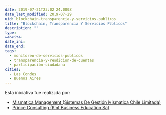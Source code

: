 ```yaml
---
date: 2019-07-21T23:02:24.000Z
date_last_modified: 2019-07-29
uid: blockchain-transparencia-y-servicios-publicos
title: "Blockchain, Transparencia Y Servicios Públicos"
description: ""
type: 
website: 
date_ini: 
date_end: 
tags:
  - monitoreo-de-servicios-publicos
  - transparencia-y-rendicion-de-cuentas
  - participación-ciudadana
cities: 
  - Las Condes
  - Buenos Aires
---
```


Esta iniciativa fue realizada por:

- [Mismatica Management (Sistemas De Gestión Mismatica Chile Limitada)](/organizaciones/mismatica-management-sistemas-de-gestion-mismatica-chile-limitada)
- [Prince Consulting (Kmt Business Education Sa)](/organizaciones/prince-consulting-kmt-business-education-sa)
